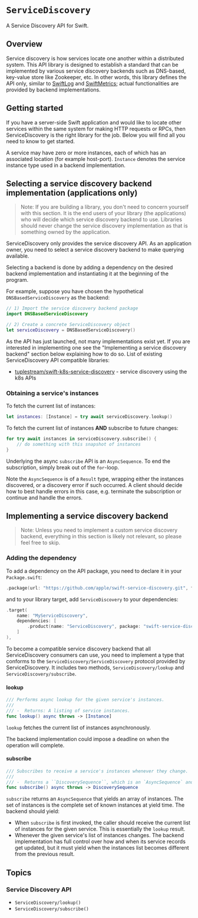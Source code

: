 # ``ServiceDiscovery``

A Service Discovery API for Swift.

## Overview

Service discovery is how services locate one another within a distributed system. This API library is designed to establish a standard that can be implemented by various service discovery backends such as DNS-based, key-value store like Zookeeper, etc. In other words, this library defines the API only, similar to [SwiftLog](https://github.com/apple/swift-log) and [SwiftMetrics](https://github.com/apple/swift-metrics); actual functionalities are provided by backend implementations.

## Getting started

If you have a server-side Swift application and would like to locate other services within the same system for making HTTP requests or RPCs, then ServiceDiscovery is the right library for the job. Below you will find all you need to know to get started.

A service may have zero or more instances, each of which has an associated location (for example host-port). `Instance` denotes the service instance type used in a backend implementation.

## Selecting a service discovery backend implementation (applications only)

> Note: If you are building a library, you don't need to concern yourself with this section. It is the end users of your library (the applications) who will decide which service discovery backend to use. Libraries should never change the service discovery implementation as that is something owned by the application.

ServiceDiscovery only provides the service discovery API. As an application owner, you need to select a service discovery backend to make querying available.

Selecting a backend is done by adding a dependency on the desired backend implementation and instantiating it at the beginning of the program.

For example, suppose you have chosen the hypothetical `DNSBasedServiceDiscovery` as the backend:

```swift
// 1) Import the service discovery backend package
import DNSBasedServiceDiscovery

// 2) Create a concrete ServiceDiscovery object
let serviceDiscovery = DNSBasedServiceDiscovery()
```

As the API has just launched, not many implementations exist yet. If you are interested in implementing one see the "Implementing a service discovery backend" section below explaining how to do so. List of existing ServiceDiscovery API compatible libraries:

- [tuplestream/swift-k8s-service-discovery](https://github.com/tuplestream/swift-k8s-service-discovery) - service discovery using the k8s APIs

### Obtaining a service's instances

To fetch the current list of instances:

```swift
let instances: [Instance] = try await serviceDiscovery.lookup()
```
   
To fetch the current list of instances **AND** subscribe to future changes:

```swift
for try await instances in serviceDiscovery.subscribe() {
    // do something with this snapshot of instances
}
```

Underlying the async `subscribe` API is an `AsyncSequence`. To end the subscription, simply break out of the `for`-loop.

Note the `AsyncSequence` is of a `Result` type, wrapping either the instances discovered, or a discovery error if such occurred.
A client should decide how to best handle errors in this case, e.g. terminate the subscription or continue and handle the errors.

## Implementing a service discovery backend

> Note: Unless you need to implement a custom service discovery backend, everything in this section is likely not relevant, so please feel free to skip.

### Adding the dependency

To add a dependency on the API package, you need to declare it in your `Package.swift`:

```swift
.package(url: "https://github.com/apple/swift-service-discovery.git", from: "2.0.0"),
```

and to your library target, add `ServiceDiscovery` to your dependencies:

```swift
.target(
    name: "MyServiceDiscovery",
    dependencies: [
        .product(name: "ServiceDiscovery", package: "swift-service-discovery"),
    ]
),
```

To become a compatible service discovery backend that all ServiceDiscovery consumers can use, you need to implement a type that conforms to the ``ServiceDiscovery/ServiceDiscovery`` protocol provided by ServiceDiscovery. It includes two methods, ``ServiceDiscovery/lookup`` and ``ServiceDiscovery/subscribe``.

#### lookup

```swift
/// Performs async lookup for the given service's instances.
///
/// -  Returns: A listing of service instances.
func lookup() async throws -> [Instance]
```

`lookup` fetches the current list of instances asynchronously.

The backend implementation could impose a deadline on when the operation will complete.

#### subscribe

```swift
/// Subscribes to receive a service's instances whenever they change.
///
/// -  Returns a ``DiscoverySequence``, which is an `AsyncSequence` and each of its items is a snapshot listing of service instances.
func subscribe() async throws -> DiscoverySequence
```

`subscribe` returns an `AsyncSequence` that yields an array of instances. The set of instances is the complete set of known instances at yield time. The backend should yield:

- When `subscribe` is first invoked, the caller should receive the current list of instances for the given service. This is essentially the `lookup` result.
- Whenever the given service's list of instances changes. The backend implementation has full control over how and when its service records get updated, but it must yield when the instances list becomes different from the previous result.


## Topics

### Service Discovery API

- ``ServiceDiscovery/lookup()``
- ``ServiceDiscovery/subscribe()``

